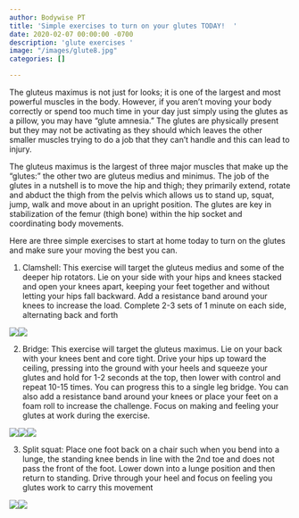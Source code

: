 ```yaml
---
author: Bodywise PT
title: 'Simple exercises to turn on your glutes TODAY!  '
date: 2020-02-07 00:00:00 -0700
description: 'glute exercises '
image: "/images/glute8.jpg"
categories: []

---
```

The gluteus maximus is not just for looks; it is one of the largest and most powerful muscles in the body. However, if you aren’t moving your body correctly or spend too much time in your day just simply using the glutes as a pillow, you may have “glute amnesia.” The glutes are physically present but they may not be activating as they should which leaves the other smaller muscles trying to do a job that they can’t handle and this can lead to injury.

The gluteus maximus is the largest of three major muscles that make up the “glutes:” the other two are gluteus medius and minimus. The job of the glutes in a nutshell is to move the hip and thigh; they primarily extend, rotate and abduct the thigh from the pelvis which allows us to stand up, squat, jump, walk and move about in an upright position. The glutes are key in stabilization of the femur (thigh bone) within the hip socket and coordinating body movements.

Here are three simple exercises to start at home today to turn on the glutes and make sure your moving the best you can.

1. Clamshell: This exercise will target the gluteus medius and some of the deeper hip rotators. Lie on your side with your hips and knees stacked and open your knees apart, keeping your feet together and without letting your hips fall backward. Add a resistance band around your knees to increase the load. Complete 2-3 sets of 1 minute on each side, alternating back and forth

![](/images/glute2.jpg)![](/images/glute1.jpeg)

2. Bridge: This exercise will target the gluteus maximus. Lie on your back with your knees bent and core tight. Drive your hips up toward the ceiling, pressing into the ground with your heels and squeeze your glutes and hold for 1-2 seconds at the top, then lower with control and repeat 10-15 times. You can progress this to a single leg bridge. You can also add a resistance band around your knees or place your feet on a foam roll to increase the challenge. Focus on making and feeling your glutes at work during the exercise.

![](/images/glute3.jpg)![](/images/glute4.jpg)![](/images/glute5.jpg)

3. Split squat: Place one foot back on a chair such when you bend into a lunge, the standing knee bends in line with the 2nd toe and does not pass the front of the foot. Lower down into a lunge position and then return to standing. Drive through your heel and focus on feeling you glutes work to carry this movement

![](/images/glute6.JPEG)![](/images/glute7.jpg)